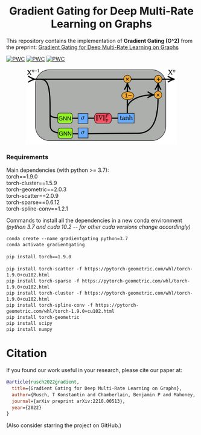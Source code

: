 <h1 align='center'> Gradient Gating for Deep Multi-Rate Learning on Graphs </h1>

This repository contains the implementation of **Gradient Gating (G^2)** 
from the preprint: [Gradient Gating for Deep Multi-Rate Learning on Graphs](https://arxiv.org/abs/2210.00513)

[![PWC](https://img.shields.io/endpoint.svg?url=https://paperswithcode.com/badge/gradient-gating-for-deep-multi-rate-learning/node-classification-on-arxiv-year)](https://paperswithcode.com/sota/node-classification-on-arxiv-year?p=gradient-gating-for-deep-multi-rate-learning)
[![PWC](https://img.shields.io/endpoint.svg?url=https://paperswithcode.com/badge/gradient-gating-for-deep-multi-rate-learning/node-classification-on-genius)](https://paperswithcode.com/sota/node-classification-on-genius?p=gradient-gating-for-deep-multi-rate-learning)
[![PWC](https://img.shields.io/endpoint.svg?url=https://paperswithcode.com/badge/gradient-gating-for-deep-multi-rate-learning/node-classification-on-snap-patents)](https://paperswithcode.com/sota/node-classification-on-snap-patents?p=gradient-gating-for-deep-multi-rate-learning)

<p align="center">
<img align="middle" src="./imgs/gradient_gating_scheme2.png" width="400" />
</p>

### Requirements
Main dependencies (with python >= 3.7):<br />
torch==1.9.0<br />
torch-cluster==1.5.9<br />
torch-geometric==2.0.3<br />
torch-scatter==2.0.9<br />
torch-sparse==0.6.12<br />
torch-spline-conv==1.2.1<br />

Commands to install all the dependencies in a new conda environment <br />
*(python 3.7 and cuda 10.2 -- for other cuda versions change accordingly)*
```
conda create --name gradientgating python=3.7
conda activate gradientgating

pip install torch==1.9.0

pip install torch-scatter -f https://pytorch-geometric.com/whl/torch-1.9.0+cu102.html
pip install torch-sparse -f https://pytorch-geometric.com/whl/torch-1.9.0+cu102.html
pip install torch-cluster -f https://pytorch-geometric.com/whl/torch-1.9.0+cu102.html
pip install torch-spline-conv -f https://pytorch-geometric.com/whl/torch-1.9.0+cu102.html
pip install torch-geometric
pip install scipy
pip install numpy
```

# Citation
If you found our work useful in your research, please cite our paper at:
```bibtex
@article{rusch2022gradient,
  title={Gradient Gating for Deep Multi-Rate Learning on Graphs},
  author={Rusch, T Konstantin and Chamberlain, Benjamin P and Mahoney, Michael W and Bronstein, Michael M and Mishra, Siddhartha},
  journal={arXiv preprint arXiv:2210.00513},
  year={2022}
}
```
(Also consider starring the project on GitHub.)

